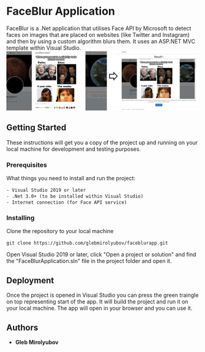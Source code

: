 # FaceBlur Application

FaceBlur is a .Net application that utilises Face API by Microsoft to detect faces on images that are placed on websites (like Twitter and Instagram) and then by using a custom algorithm blurs them. It uses an ASP.NET MVC template within Visual Studio.
![alt text](https://raw.githubusercontent.com/glebmirolyubov/faceblurapp/master/githubpreview.png)

## Getting Started

These instructions will get you a copy of the project up and running on your local machine for development and testing purposes.

### Prerequisites

What things you need to install and run the project:

```
- Visual Studio 2019 or later
- .Net 3.0+ (to be installed within Visual Studio)
- Internet connection (for Face API service)
```

### Installing

Clone the repository to your local machine

```
git clone https://github.com/glebmirolyubov/faceblurapp.git
```

Open Visual Studio 2019 or later, click "Open a project or solution" and find the "FaceBlurApplication.sln" file in the project folder and open it.

## Deployment

Once the project is opened in Visual Studio you can press the green traingle on top representing start of the app. It will build the project and run it on your local machine. The app will open in your browser and you can use it.

## Authors

* **Gleb Mirolyubov**
